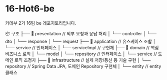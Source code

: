 # 16-Hot6-be
카테부 2기 16팀 be 레포지토리입니다.


📦 구조
├── 📁 presentation             // 외부 요청과 응답 처리
│   └── controller
│   └── dto
│       └── response
│       └── request
├── 📁 application              // 유스케이스 조합
│   └── service                 // 인터페이스
│   └── serviceImpl             // 구현체
├── 📁 domain                   // 핵심 비즈니스 로직
│   └── model
│   └── repository              // 인터페이스
│   └── service                 // 도메인 로직 조정자
├── 📁 infrastructure           // 실제 저장/통신 등 기술 구현
│   └── repository              // Spring Data JPA, 도메인 Repository 구현체
│   └── entity                  // entity 클래스